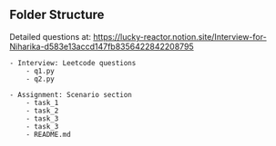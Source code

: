 ## Folder Structure

Detailed questions at: https://lucky-reactor.notion.site/Interview-for-Niharika-d583e13accd147fb8356422842208795

```
- Interview: Leetcode questions
    - q1.py
    - q2.py

- Assignment: Scenario section
    - task_1
    - task_2
    - task_3
    - task_3
    - README.md
```
